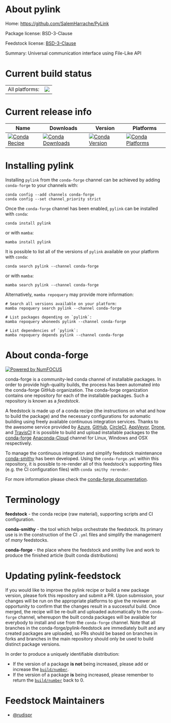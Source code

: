 About pylink
============

Home: https://github.com/SalemHarrache/PyLink

Package license: BSD-3-Clause

Feedstock license: [BSD-3-Clause](https://github.com/conda-forge/pylink-feedstock/blob/main/LICENSE.txt)

Summary: Universal communication interface using File-Like API

Current build status
====================


<table><tr><td>All platforms:</td>
    <td>
      <a href="https://dev.azure.com/conda-forge/feedstock-builds/_build/latest?definitionId=16588&branchName=main">
        <img src="https://dev.azure.com/conda-forge/feedstock-builds/_apis/build/status/pylink-feedstock?branchName=main">
      </a>
    </td>
  </tr>
</table>

Current release info
====================

| Name | Downloads | Version | Platforms |
| --- | --- | --- | --- |
| [![Conda Recipe](https://img.shields.io/badge/recipe-pylink-green.svg)](https://anaconda.org/conda-forge/pylink) | [![Conda Downloads](https://img.shields.io/conda/dn/conda-forge/pylink.svg)](https://anaconda.org/conda-forge/pylink) | [![Conda Version](https://img.shields.io/conda/vn/conda-forge/pylink.svg)](https://anaconda.org/conda-forge/pylink) | [![Conda Platforms](https://img.shields.io/conda/pn/conda-forge/pylink.svg)](https://anaconda.org/conda-forge/pylink) |

Installing pylink
=================

Installing `pylink` from the `conda-forge` channel can be achieved by adding `conda-forge` to your channels with:

```
conda config --add channels conda-forge
conda config --set channel_priority strict
```

Once the `conda-forge` channel has been enabled, `pylink` can be installed with `conda`:

```
conda install pylink
```

or with `mamba`:

```
mamba install pylink
```

It is possible to list all of the versions of `pylink` available on your platform with `conda`:

```
conda search pylink --channel conda-forge
```

or with `mamba`:

```
mamba search pylink --channel conda-forge
```

Alternatively, `mamba repoquery` may provide more information:

```
# Search all versions available on your platform:
mamba repoquery search pylink --channel conda-forge

# List packages depending on `pylink`:
mamba repoquery whoneeds pylink --channel conda-forge

# List dependencies of `pylink`:
mamba repoquery depends pylink --channel conda-forge
```


About conda-forge
=================

[![Powered by
NumFOCUS](https://img.shields.io/badge/powered%20by-NumFOCUS-orange.svg?style=flat&colorA=E1523D&colorB=007D8A)](https://numfocus.org)

conda-forge is a community-led conda channel of installable packages.
In order to provide high-quality builds, the process has been automated into the
conda-forge GitHub organization. The conda-forge organization contains one repository
for each of the installable packages. Such a repository is known as a *feedstock*.

A feedstock is made up of a conda recipe (the instructions on what and how to build
the package) and the necessary configurations for automatic building using freely
available continuous integration services. Thanks to the awesome service provided by
[Azure](https://azure.microsoft.com/en-us/services/devops/), [GitHub](https://github.com/),
[CircleCI](https://circleci.com/), [AppVeyor](https://www.appveyor.com/),
[Drone](https://cloud.drone.io/welcome), and [TravisCI](https://travis-ci.com/)
it is possible to build and upload installable packages to the
[conda-forge](https://anaconda.org/conda-forge) [Anaconda-Cloud](https://anaconda.org/)
channel for Linux, Windows and OSX respectively.

To manage the continuous integration and simplify feedstock maintenance
[conda-smithy](https://github.com/conda-forge/conda-smithy) has been developed.
Using the ``conda-forge.yml`` within this repository, it is possible to re-render all of
this feedstock's supporting files (e.g. the CI configuration files) with ``conda smithy rerender``.

For more information please check the [conda-forge documentation](https://conda-forge.org/docs/).

Terminology
===========

**feedstock** - the conda recipe (raw material), supporting scripts and CI configuration.

**conda-smithy** - the tool which helps orchestrate the feedstock.
                   Its primary use is in the construction of the CI ``.yml`` files
                   and simplify the management of *many* feedstocks.

**conda-forge** - the place where the feedstock and smithy live and work to
                  produce the finished article (built conda distributions)


Updating pylink-feedstock
=========================

If you would like to improve the pylink recipe or build a new
package version, please fork this repository and submit a PR. Upon submission,
your changes will be run on the appropriate platforms to give the reviewer an
opportunity to confirm that the changes result in a successful build. Once
merged, the recipe will be re-built and uploaded automatically to the
`conda-forge` channel, whereupon the built conda packages will be available for
everybody to install and use from the `conda-forge` channel.
Note that all branches in the conda-forge/pylink-feedstock are
immediately built and any created packages are uploaded, so PRs should be based
on branches in forks and branches in the main repository should only be used to
build distinct package versions.

In order to produce a uniquely identifiable distribution:
 * If the version of a package **is not** being increased, please add or increase
   the [``build/number``](https://docs.conda.io/projects/conda-build/en/latest/resources/define-metadata.html#build-number-and-string).
 * If the version of a package **is** being increased, please remember to return
   the [``build/number``](https://docs.conda.io/projects/conda-build/en/latest/resources/define-metadata.html#build-number-and-string)
   back to 0.

Feedstock Maintainers
=====================

* [@rudispr](https://github.com/rudispr/)

